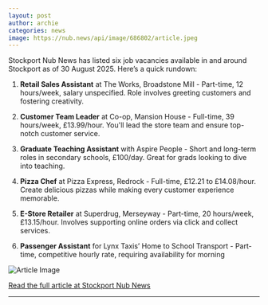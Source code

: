 ```yaml
---
layout: post
author: archie
categories: news
image: https://nub.news/api/image/686802/article.jpeg
---
```

Stockport Nub News has listed six job vacancies available in and around Stockport as of 30 August 2025. Here’s a quick rundown:

1. **Retail Sales Assistant** at The Works, Broadstone Mill - Part-time, 12 hours/week, salary unspecified. Role involves greeting customers and fostering creativity.
   
2. **Customer Team Leader** at Co-op, Mansion House - Full-time, 39 hours/week, £13.99/hour. You'll lead the store team and ensure top-notch customer service.
   
3. **Graduate Teaching Assistant** with Aspire People - Short and long-term roles in secondary schools, £100/day. Great for grads looking to dive into teaching.
   
4. **Pizza Chef** at Pizza Express, Redrock - Full-time, £12.21 to £14.08/hour. Create delicious pizzas while making every customer experience memorable.
   
5. **E-Store Retailer** at Superdrug, Merseyway - Part-time, 20 hours/week, £13.15/hour. Involves supporting online orders via click and collect services.
   
6. **Passenger Assistant** for Lynx Taxis’ Home to School Transport - Part-time, competitive hourly rate, requiring availability for morning

![Article Image](https://nub.news/api/image/686802/article.jpeg)

[Read the full article at Stockport Nub News](https://stockport.nub.news/news/local-news/sp8581-six-jobs-available-in-and-around-stockport-now-superdrug-pizza-express-the-works-and-more-270305)

---
